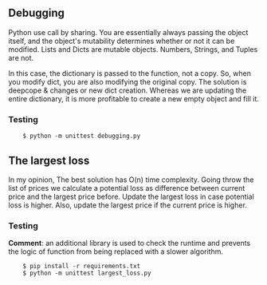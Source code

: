 ## Debugging 
Python use call by sharing. You are essentially always passing the object itself, and the object's 
mutability determines whether or not it can be modified. Lists and Dicts are mutable objects. 
Numbers, Strings, and Tuples are not. 

In this case, the dictionary is passed to the function, not a copy. So, when you modify dict, you 
are also modifying the original copy. The solution is deepcope & changes or new dict creation. 
Whereas we are updating the entire dictionary, it is more profitable to create a new empty object 
and fill it.

### Testing
```
    $ python -m unittest debugging.py
```

## The largest loss

In my opinion, The best solution has O(n) time complexity. Going throw the list of prices we calculate
a potential loss as difference between current price and the largest price before. Update the largest 
loss in case potential loss is higher. Also, update the largest price if the current price is higher.

### Testing
**Comment**: an additional library is used to check the runtime and prevents the logic of function 
from being replaced with a slower algorithm.
```
    $ pip install -r requirements.txt
    $ python -m unittest largest_loss.py
```